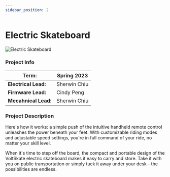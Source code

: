 ```yaml
---
sidebar_position: 2
---
```


# Electric Skateboard

![Electric Skateboard](./img/electric_skateboard.jpg)

### Project Info

| **Term:** | Spring 2023 |
| -------------------- | --------------------------------------------------------------------------|
| **Electrical Lead:**       | Sherwin Chiu |
| **Firmware Lead:** | Cindy Peng |
| **Mecahnical Lead:** | Sherwin Chiu |

### Project Description

Here's how it works: a simple push of the intuitive handheld remote control unleashes the power beneath your feet. With customizable riding modes and adjustable speed settings, you're in full command of your ride, no matter your skill level.

When it's time to step off the board, the compact and portable design of the VoltSkate electric skateboard makes it easy to carry and store. Take it with you on public transportation or simply tuck it away under your desk - the possibilities are endless.